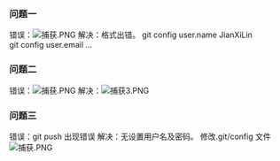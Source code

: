 ### 问题一
错误：![捕获.PNG](0)
解决：格式出错。
	git config user.name JianXiLin  
	git config user.email ...  

### 问题二
错误：![捕获.PNG](1)
解决：![捕获3.PNG](2)

### 问题三
错误：git push 出现错误
解决：无设置用户名及密码。
	修改.git/config 文件
	![捕获.PNG](4)
